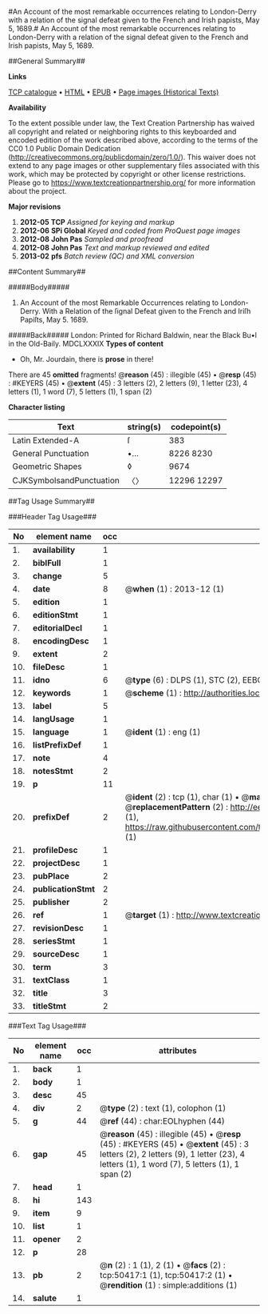 #An Account of the most remarkable occurrences relating to London-Derry with a relation of the signal defeat given to the French and Irish papists, May 5, 1689.#
An Account of the most remarkable occurrences relating to London-Derry with a relation of the signal defeat given to the French and Irish papists, May 5, 1689.

##General Summary##

**Links**

[TCP catalogue](http://www.ota.ox.ac.uk/tcp/)  • 
[HTML](http://tei.it.ox.ac.uk/tcp/Texts-HTML/free/A25/A25507.html)  • 
[EPUB](http://tei.it.ox.ac.uk/tcp/Texts-EPUB/free/A25/A25507.epub) • 
[Page images (Historical Texts)](https://historicaltexts.jisc.ac.uk/eebo-11889888e)

**Availability**

To the extent possible under law, the Text Creation Partnership has waived all copyright and related or neighboring rights to this keyboarded and encoded edition of the work described above, according to the terms of the CC0 1.0 Public Domain Dedication (http://creativecommons.org/publicdomain/zero/1.0/). This waiver does not extend to any page images or other supplementary files associated with this work, which may be protected by copyright or other license restrictions. Please go to https://www.textcreationpartnership.org/ for more information about the project.

**Major revisions**

1. __2012-05__ __TCP__ *Assigned for keying and markup*
1. __2012-06__ __SPi Global__ *Keyed and coded from ProQuest page images*
1. __2012-08__ __John Pas__ *Sampled and proofread*
1. __2012-08__ __John Pas__ *Text and markup reviewed and edited*
1. __2013-02__ __pfs__ *Batch review (QC) and XML conversion*

##Content Summary##

#####Body#####

1. An Account of the most Remarkable Occurrences relating to London-Derry. With a Relation of the ſignal Defeat given to the French and Iriſh Papiſts, May 5. 1689.

#####Back#####
London: Printed for Richard Baldwin, near the Black Bu•l in the Old-Baily. MDCLXXXIX
**Types of content**

  * Oh, Mr. Jourdain, there is **prose** in there!

There are 45 **omitted** fragments! 
 @__reason__ (45) : illegible (45)  •  @__resp__ (45) : #KEYERS (45)  •  @__extent__ (45) : 3 letters (2), 2 letters (9), 1 letter (23), 4 letters (1), 1 word (7), 5 letters (1), 1 span (2)

**Character listing**


|Text|string(s)|codepoint(s)|
|---|---|---|
|Latin Extended-A|ſ|383|
|General Punctuation|•…|8226 8230|
|Geometric Shapes|◊|9674|
|CJKSymbolsandPunctuation|〈〉|12296 12297|

##Tag Usage Summary##

###Header Tag Usage###

|No|element name|occ|attributes|
|---|---|---|---|
|1.|__availability__|1||
|2.|__biblFull__|1||
|3.|__change__|5||
|4.|__date__|8| @__when__ (1) : 2013-12 (1)|
|5.|__edition__|1||
|6.|__editionStmt__|1||
|7.|__editorialDecl__|1||
|8.|__encodingDesc__|1||
|9.|__extent__|2||
|10.|__fileDesc__|1||
|11.|__idno__|6| @__type__ (6) : DLPS (1), STC (2), EEBO-CITATION (1), OCLC (1), VID (1)|
|12.|__keywords__|1| @__scheme__ (1) : http://authorities.loc.gov/ (1)|
|13.|__label__|5||
|14.|__langUsage__|1||
|15.|__language__|1| @__ident__ (1) : eng (1)|
|16.|__listPrefixDef__|1||
|17.|__note__|4||
|18.|__notesStmt__|2||
|19.|__p__|11||
|20.|__prefixDef__|2| @__ident__ (2) : tcp (1), char (1)  •  @__matchPattern__ (2) : ([0-9\-]+):([0-9IVX]+) (1), (.+) (1)  •  @__replacementPattern__ (2) : http://eebo.chadwyck.com/downloadtiff?vid=$1&page=$2 (1), https://raw.githubusercontent.com/textcreationpartnership/Texts/master/tcpchars.xml#$1 (1)|
|21.|__profileDesc__|1||
|22.|__projectDesc__|1||
|23.|__pubPlace__|2||
|24.|__publicationStmt__|2||
|25.|__publisher__|2||
|26.|__ref__|1| @__target__ (1) : http://www.textcreationpartnership.org/docs/. (1)|
|27.|__revisionDesc__|1||
|28.|__seriesStmt__|1||
|29.|__sourceDesc__|1||
|30.|__term__|3||
|31.|__textClass__|1||
|32.|__title__|3||
|33.|__titleStmt__|2||


###Text Tag Usage###

|No|element name|occ|attributes|
|---|---|---|---|
|1.|__back__|1||
|2.|__body__|1||
|3.|__desc__|45||
|4.|__div__|2| @__type__ (2) : text (1), colophon (1)|
|5.|__g__|44| @__ref__ (44) : char:EOLhyphen (44)|
|6.|__gap__|45| @__reason__ (45) : illegible (45)  •  @__resp__ (45) : #KEYERS (45)  •  @__extent__ (45) : 3 letters (2), 2 letters (9), 1 letter (23), 4 letters (1), 1 word (7), 5 letters (1), 1 span (2)|
|7.|__head__|1||
|8.|__hi__|143||
|9.|__item__|9||
|10.|__list__|1||
|11.|__opener__|2||
|12.|__p__|28||
|13.|__pb__|2| @__n__ (2) : 1 (1), 2 (1)  •  @__facs__ (2) : tcp:50417:1 (1), tcp:50417:2 (1)  •  @__rendition__ (1) : simple:additions (1)|
|14.|__salute__|1||
